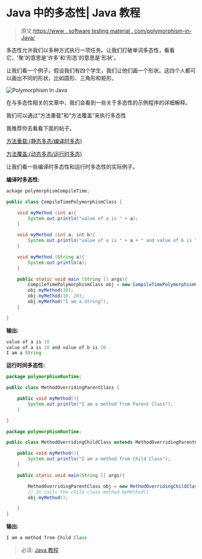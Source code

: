 # Java 中的多态性| Java 教程

> 原文:[https://www . software testing material . com/polymorphism-in-Java/](https://www.softwaretestingmaterial.com/polymorphism-in-java/)

多态性允许我们以多种方式执行一项任务。让我们打破单词多态性，看看它，'聚'的意思是'许多'和'形态'的意思是'形状'。

让我们看一个例子。假设我们有四个学生，我们让他们画一个形状。这四个人都可以画出不同的形状，比如圆形、三角形和矩形。

![Polymorphism In Java](img/4d152e158714fefd0a1fcea531d7d5a0.png)

在与多态性相关的文章中，我们会看到一些关于多态性的示例程序的详细解释。

我们可以通过“方法重载”和“方法覆盖”来执行多态性

我推荐你去看看下面的帖子。

[方法重载:(静态多态/编译时多态)](https://www.softwaretestingmaterial.com/method-overloading-in-java/)

[方法覆盖:(动态多态/运行时多态)](https://www.softwaretestingmaterial.com/method-overriding-in-java/)

让我们看一些编译时多态性和运行时多态性的实际例子。

**编译时多态性:**

```java
ackage polymorphismCompileTime;

public class CompileTimePolymorphismClass {

	void myMethod (int a){
		System.out.println("value of a is " + a);
	}

	void myMethod (int a, int b){
		System.out.println("value of a is " + a + " and value of b is " + b);
	}

	void myMethod (String a){
		System.out.println(a);
	}

	public static void main (String [] args){
		CompileTimePolymorphismClass obj = new CompileTimePolymorphismClass();
		obj.myMethod(10);
		obj.myMethod(10, 20);
		obj.myMethod("I am a String");
	}

}
```

**输出:**

```java
value of a is 10
value of a is 10 and value of b is 20
I am a String
```

**运行时间多态性:**

```java
package polymorphismRunTime;

public class MethodOverridingParentClass {

	public void myMethod(){
		System.out.println("I am a method from Parent Class");
	}

}
```

```java
package polymorphismRunTime;

public class MethodOverridingChildClass extends MethodOverridingParentClass{

	public void myMethod(){
		System.out.println("I am a method from Child Class");
	}

	public static void main(String [] args){

		MethodOverridingParentClass obj = new MethodOverridingChildClass();
		// It calls the child class method myMethod()
		obj.myMethod();

	}
}
```

**输出:**

```java
I am a method from Child Class
```

> 必读: [Java 教程](https://www.softwaretestingmaterial.com/java-tutorial/)